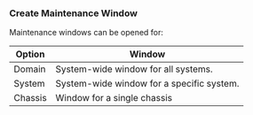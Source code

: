### Create Maintenance Window

Maintenance windows can be opened for:

| Option | Window |
|--|--|
| Domain  | System-wide window for all systems. |
| System  | System-wide window for a specific system. |
| Chassis | Window for a single chassis  |


